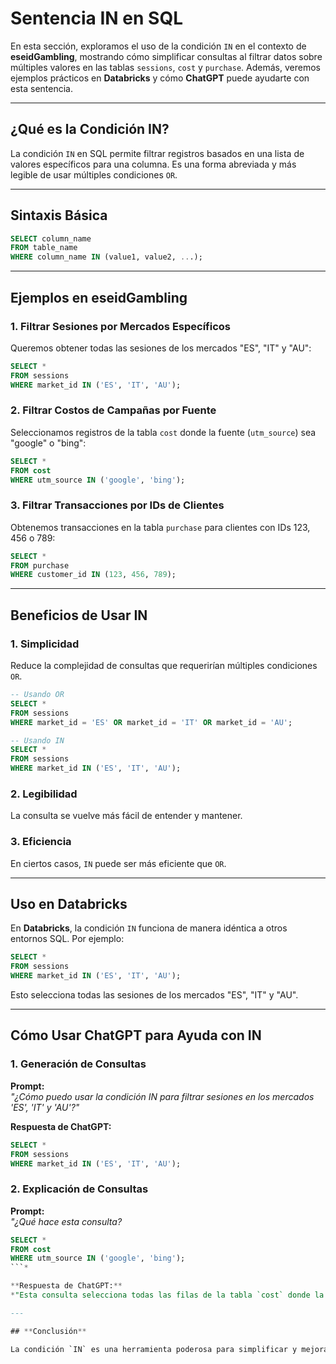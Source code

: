 
# Sentencia IN en SQL

En esta sección, exploramos el uso de la condición `IN` en el contexto de **eseidGambling**, mostrando cómo simplificar consultas al filtrar datos sobre múltiples valores en las tablas `sessions`, `cost` y `purchase`. Además, veremos ejemplos prácticos en **Databricks** y cómo **ChatGPT** puede ayudarte con esta sentencia.

---

## **¿Qué es la Condición IN?**

La condición `IN` en SQL permite filtrar registros basados en una lista de valores específicos para una columna. Es una forma abreviada y más legible de usar múltiples condiciones `OR`.

---

## **Sintaxis Básica**

```sql
SELECT column_name 
FROM table_name 
WHERE column_name IN (value1, value2, ...);
```

---

## **Ejemplos en eseidGambling**

### **1. Filtrar Sesiones por Mercados Específicos**
Queremos obtener todas las sesiones de los mercados "ES", "IT" y "AU":

```sql
SELECT * 
FROM sessions 
WHERE market_id IN ('ES', 'IT', 'AU');
```

### **2. Filtrar Costos de Campañas por Fuente**
Seleccionamos registros de la tabla `cost` donde la fuente (`utm_source`) sea "google" o "bing":

```sql
SELECT * 
FROM cost 
WHERE utm_source IN ('google', 'bing');
```

### **3. Filtrar Transacciones por IDs de Clientes**
Obtenemos transacciones en la tabla `purchase` para clientes con IDs 123, 456 o 789:

```sql
SELECT * 
FROM purchase 
WHERE customer_id IN (123, 456, 789);
```

---

## **Beneficios de Usar IN**

### **1. Simplicidad**
Reduce la complejidad de consultas que requerirían múltiples condiciones `OR`.

```sql
-- Usando OR
SELECT * 
FROM sessions 
WHERE market_id = 'ES' OR market_id = 'IT' OR market_id = 'AU';

-- Usando IN
SELECT * 
FROM sessions 
WHERE market_id IN ('ES', 'IT', 'AU');
```

### **2. Legibilidad**
La consulta se vuelve más fácil de entender y mantener.

### **3. Eficiencia**
En ciertos casos, `IN` puede ser más eficiente que `OR`.

---

## **Uso en Databricks**

En **Databricks**, la condición `IN` funciona de manera idéntica a otros entornos SQL. Por ejemplo:

```sql
SELECT * 
FROM sessions 
WHERE market_id IN ('ES', 'IT', 'AU');
```

Esto selecciona todas las sesiones de los mercados "ES", "IT" y "AU".

---

## **Cómo Usar ChatGPT para Ayuda con IN**

### **1. Generación de Consultas**
**Prompt:**  
*"¿Cómo puedo usar la condición IN para filtrar sesiones en los mercados 'ES', 'IT' y 'AU'?"*

**Respuesta de ChatGPT:**  
```sql
SELECT * 
FROM sessions 
WHERE market_id IN ('ES', 'IT', 'AU');
```

### **2. Explicación de Consultas**
**Prompt:**  
*"¿Qué hace esta consulta?*  
```sql
SELECT * 
FROM cost 
WHERE utm_source IN ('google', 'bing');
```*

**Respuesta de ChatGPT:**  
*"Esta consulta selecciona todas las filas de la tabla `cost` donde la columna `utm_source` tiene el valor 'google' o 'bing'."*

---

## **Conclusión**

La condición `IN` es una herramienta poderosa para simplificar y mejorar la legibilidad de las consultas SQL. En el caso de **eseidGambling**, permite filtrar datos de manera eficiente sobre múltiples valores. Herramientas como **Databricks** y **ChatGPT** hacen que trabajar con esta sentencia sea más sencillo y comprensible.
